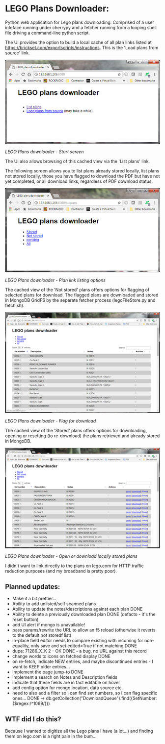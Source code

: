 # LEGO Plans Downloader:
Python web application for Lego plans downloading. Comprised of a user inteface running under cherrypy and a fetcher running from a looping shell file driving a command-line python script.

The UI provides the option to build a local cache of all plan links listed at https://brickset.com/exportscripts/instructions. This is the 'Load plans from source' link.

![Start screen](https://github.com/sjewitt/lego-downloader/blob/master/static/lego-1.png)

*LEGO Plans downloader - Start screen*


The UI also allows browsing of this cached view via the 'List plans' link. 

The following screen allows you to list plans already stored locally, list plans not stored locally, those you have flagged to download the PDF but have not yet completed, or all download links, regardless of PDF download status.

![List download links options](https://github.com/sjewitt/lego-downloader/blob/master/static/lego-2.png)

*LEGO Plans downloader - Plan link listing options*


The cached view of the 'Not stored' plans offers options for flagging of selected plans for download. The flagged plans are downloaded and stored in MongoDB GridFS by the separate fetcher process (legoFileStore.py and fetch.sh).

![Flag for download](https://github.com/sjewitt/lego-downloader/blob/master/static/lego-4.png)

*LEGO Plans downloader - Flag for download*


The cached view of the 'Stored' plans offers options for downloading, opening or resetting (to re-download) the plans retrieved and  already stored in MongoDB. 

![See or download locally stored plans](https://github.com/sjewitt/lego-downloader/blob/master/static/lego-3.png)

*LEGO Plans downloader - Open or download locally stored plans*


I didn't want to link directly to the plans on lego.com for HTTP traffic reduction purposes (and my broadband is pretty poor).

## Planned updates:
 - Make it a bit prettier...
 - Ability to add unlisted/self scanned plans
 - Ability to update the notes/descriptions against each plan			DONE
 - Ability to delete a previously downloaded plan						DONE (defacto - it's the reset button)
 - add UI alert if mongo is unavailable!
 - pass params/rewrite the URL to allow an f5 reload (otherwise it reverts to the default not storedf list)
 - in-place field editor needs to compare existing with incoming for non-equality, only save and set edited=True if not matching	DONE
 - dupe: 71286_X_K 2 - OK			DONE - a bug, no URL against this record
 - change words to icons on fetched display			DONE
 - on re-fetch, indicate NEW entries, and maybe discontinued entries - I want to KEEP older entries...
 - implement the page jump-to	DONE
 - implement a search on Notes and Description fields
 - indicate that these fields are in fact editable on hover
 - add config option for mongo location, data source etc.
 - need to also add a filter so I can find set numbers, so I can flag specific ones... 	DONE
    -> db.getCollection("DownloadQueue").find({SetNumber:{$regex:/^1069/}}) 
 
 
## WTF did I do this?
Because I wanted to digitize all the Lego plans I have (a lot...) and finding them on lego.com is a right pain in the bum...
